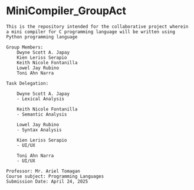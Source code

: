 # MiniCompiler_GroupAct
    This is the repository intended for the collaborative project wherein a mini compiler for C programming language will be written using Python programming language

    Group Members: 
        Dwyne Scott A. Japay
        Kien Leriss Serapio
        Keith Nicole Fontanilla
        Lowel Jay Rubino 
        Toni Ahn Narra

    Task Delegation:

        Dwyne Scott A. Japay
        - Lexical Analysis

        Keith Nicole Fontanilla 
        - Semantic Analysis

        Lowel Jay Rubino 
        - Syntax Analysis

        Kien Leriss Serapio 
        - UI/UX

        Toni Ahn Narra
        - UI/UX

    Professor: Mr. Ariel Tomagan 
    Course subject: Programming Languages
    Submission Date: April 24, 2025